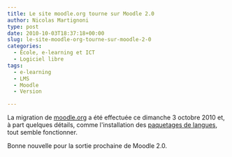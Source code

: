 ```yaml
---
title: Le site moodle.org tourne sur Moodle 2.0
author: Nicolas Martignoni
type: post
date: 2010-10-03T18:37:18+00:00
slug: le-site-moodle-org-tourne-sur-moodle-2-0
categories:
  - École, e-learning et ICT
  - Logiciel libre
tags:
  - e-learning
  - LMS
  - Moodle
  - Version

---
```

La migration de [moodle.org][1] a été effectuée ce dimanche 3 octobre 2010 et, à part quelques détails, comme l'installation des [paquetages de langues][2], tout semble fonctionner.

Bonne nouvelle pour la sortie prochaine de Moodle 2.0.

 [1]: https://moodle.org/
 [2]: https://download.moodle.org/langpack/2.0/

<!--more-->
